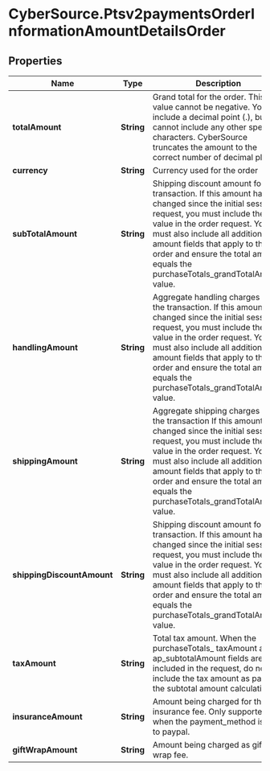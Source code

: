 # CyberSource.Ptsv2paymentsOrderInformationAmountDetailsOrder

## Properties
Name | Type | Description | Notes
------------ | ------------- | ------------- | -------------
**totalAmount** | **String** | Grand total for the order. This value cannot be negative. You can include a decimal point (.), but you cannot include any other special characters. CyberSource truncates the amount to the correct number of decimal places  | [optional] 
**currency** | **String** | Currency used for the order  | [optional] 
**subTotalAmount** | **String** | Shipping discount amount for the transaction. If this amount has changed since the initial sessions request, you must include the new value in the order request. You must also include all additional amount fields that apply to the order and ensure the total amount equals the purchaseTotals_grandTotalAmount value.  | [optional] 
**handlingAmount** | **String** | Aggregate handling charges for the transaction. If this amount has changed since the initial sessions request, you must include the new value in the order request. You must also include all additional amount fields that apply to the order and ensure the total amount equals the purchaseTotals_grandTotalAmount value.  | [optional] 
**shippingAmount** | **String** | Aggregate shipping charges for the transaction If this amount has changed since the initial sessions request, you must include the new value in the order request. You must also include all additional amount fields that apply to the order and ensure the total amount equals the purchaseTotals_grandTotalAmount value.  | [optional] 
**shippingDiscountAmount** | **String** | Shipping discount amount for the transaction. If this amount has changed since the initial sessions request, you must include the new value in the order request. You must also include all additional amount fields that apply to the order and ensure the total amount equals the purchaseTotals_grandTotalAmount value.  | [optional] 
**taxAmount** | **String** | Total tax amount. When the purchaseTotals_ taxAmount and ap_subtotalAmount fields are included in the request, do not include the tax amount as part of the subtotal amount calculation.   | [optional] 
**insuranceAmount** | **String** | Amount being charged for the insurance fee. Only supported when the payment_method is set to paypal.  | [optional] 
**giftWrapAmount** | **String** | Amount being charged as gift wrap fee.             | [optional] 


